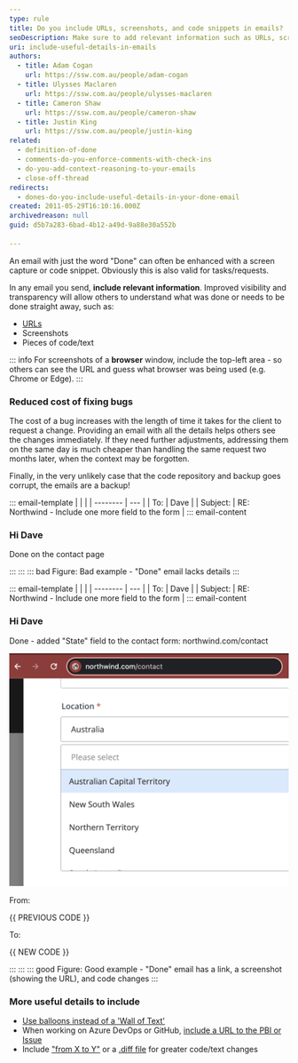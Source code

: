 ```yaml
---
type: rule
title: Do you include URLs, screenshots, and code snippets in emails?
seoDescription: Make sure to add relevant information such as URLs, screenshots, and code snippets to keep others informed about what's been done or needs to be done.
uri: include-useful-details-in-emails
authors:
  - title: Adam Cogan
    url: https://ssw.com.au/people/adam-cogan
  - title: Ulysses Maclaren
    url: https://ssw.com.au/people/ulysses-maclaren
  - title: Cameron Shaw
    url: https://ssw.com.au/people/cameron-shaw
  - title: Justin King
    url: https://ssw.com.au/people/justin-king
related:
  - definition-of-done
  - comments-do-you-enforce-comments-with-check-ins
  - do-you-add-context-reasoning-to-your-emails
  - close-off-thread
redirects:
  - dones-do-you-include-useful-details-in-your-done-email
created: 2011-05-29T16:10:16.000Z
archivedreason: null
guid: d5b7a283-6bad-4b12-a49d-9a88e30a552b

---
```


An email with just the word "Done" can often be enhanced with a screen capture or code snippet. Obviously this is also valid for tasks/requests.

In any email you send, **include relevant information**. Improved visibility and transparency will allow others to understand what was done or needs to be done straight away, such as:
- [URLs](/include-links-in-emails)
- Screenshots
- Pieces of code/text 

<!--endintro-->

::: info
For screenshots of a **browser** window, include the top-left area - so others can see the URL and guess what browser was being used (e.g. Chrome or Edge).
:::

### Reduced cost of fixing bugs

The cost of a bug increases with the length of time it takes for the client to request a change. Providing an email with all the details helps others see the changes immediately. If they need further adjustments, addressing them on the same day is much cheaper than handling the same request two months later, when the context may be forgotten.

Finally, in the very unlikely case that the code repository and backup goes corrupt, the emails are a backup!

::: email-template
| | |
| -------- | --- |
| To: | Dave |
| Subject: | RE: Northwind - Include one more field to the form |
::: email-content

### Hi Dave

Done on the contact page

:::
:::
::: bad
Figure: Bad example - "Done" email lacks details
:::

::: email-template
| | |
| -------- | --- |
| To: | Dave |
| Subject: | RE: Northwind - Include one more field to the form |
::: email-content

### Hi Dave

Done - added "State" field to the contact form: northwind&#46;com/contact

![Figure: New "State" field added](screenshot-contact-form.png)

From:

{{ PREVIOUS CODE }}

To:

{{ NEW CODE }}

:::
:::
::: good
Figure: Good example - "Done" email has a link, a screenshot (showing the URL), and code changes
:::

### More useful details to include

* [Use balloons instead of a 'Wall of Text'](/screenshots-do-you-use-balloons-instead-of-a-wall-of-text)
* When working on Azure DevOps or GitHub, [include a URL to the PBI or Issue](/when-to-send-a-done-email-in-scrum)
* Include ["from X to Y"](/change-from-x-to-y) or a [.diff file](https://www.diffchecker.com) for greater code/text changes
